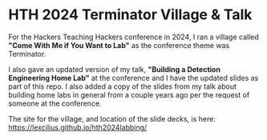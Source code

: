 # HTH 2024 Terminator Village & Talk

For the Hackers Teaching Hackers conference in 2024, I ran a village called **"Come With Me if You Want to Lab"** as the conference theme was Terminator.

I also gave an updated version of my talk, **"Building a Detection Engineering Home Lab"** at the conference and I have the updated slides as part of this repo. I also added a copy of the slides from my talk about building home labs in general from a couple years ago per the request of someone at the conference.

The site for the village, and location of the slide decks, is here: https://lexcilius.github.io/hth2024labbing/